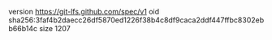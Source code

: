 version https://git-lfs.github.com/spec/v1
oid sha256:3faf4b2daecc26df5870ed1226f38b4c8df9caca2ddf447ffbc8302ebb66b14c
size 1207
